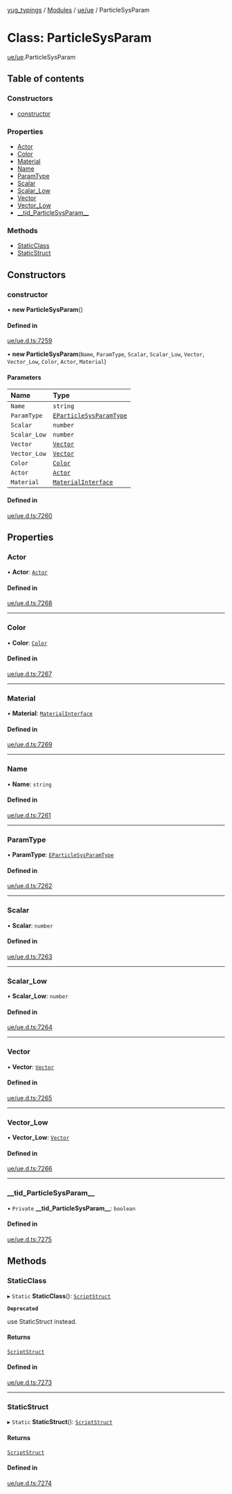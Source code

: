 [yug_typings](../README.md) / [Modules](../modules.md) / [ue/ue](../modules/ue_ue.md) / ParticleSysParam

# Class: ParticleSysParam

[ue/ue](../modules/ue_ue.md).ParticleSysParam

## Table of contents

### Constructors

- [constructor](ue_ue.ParticleSysParam.md#constructor)

### Properties

- [Actor](ue_ue.ParticleSysParam.md#actor)
- [Color](ue_ue.ParticleSysParam.md#color)
- [Material](ue_ue.ParticleSysParam.md#material)
- [Name](ue_ue.ParticleSysParam.md#name)
- [ParamType](ue_ue.ParticleSysParam.md#paramtype)
- [Scalar](ue_ue.ParticleSysParam.md#scalar)
- [Scalar\_Low](ue_ue.ParticleSysParam.md#scalar_low)
- [Vector](ue_ue.ParticleSysParam.md#vector)
- [Vector\_Low](ue_ue.ParticleSysParam.md#vector_low)
- [\_\_tid\_ParticleSysParam\_\_](ue_ue.ParticleSysParam.md#__tid_particlesysparam__)

### Methods

- [StaticClass](ue_ue.ParticleSysParam.md#staticclass)
- [StaticStruct](ue_ue.ParticleSysParam.md#staticstruct)

## Constructors

### constructor

• **new ParticleSysParam**()

#### Defined in

[ue/ue.d.ts:7259](https://github.com/YugMetaverse/yug_typings/blob/b7d9b19/ue/ue.d.ts#L7259)

• **new ParticleSysParam**(`Name`, `ParamType`, `Scalar`, `Scalar_Low`, `Vector`, `Vector_Low`, `Color`, `Actor`, `Material`)

#### Parameters

| Name | Type |
| :------ | :------ |
| `Name` | `string` |
| `ParamType` | [`EParticleSysParamType`](../enums/ue_ue.EParticleSysParamType.md) |
| `Scalar` | `number` |
| `Scalar_Low` | `number` |
| `Vector` | [`Vector`](ue_ue_s.Vector.md) |
| `Vector_Low` | [`Vector`](ue_ue_s.Vector.md) |
| `Color` | [`Color`](ue_ue_s.Color.md) |
| `Actor` | [`Actor`](ue_ue.Actor.md) |
| `Material` | [`MaterialInterface`](ue_ue.MaterialInterface.md) |

#### Defined in

[ue/ue.d.ts:7260](https://github.com/YugMetaverse/yug_typings/blob/b7d9b19/ue/ue.d.ts#L7260)

## Properties

### Actor

• **Actor**: [`Actor`](ue_ue.Actor.md)

#### Defined in

[ue/ue.d.ts:7268](https://github.com/YugMetaverse/yug_typings/blob/b7d9b19/ue/ue.d.ts#L7268)

___

### Color

• **Color**: [`Color`](ue_ue_s.Color.md)

#### Defined in

[ue/ue.d.ts:7267](https://github.com/YugMetaverse/yug_typings/blob/b7d9b19/ue/ue.d.ts#L7267)

___

### Material

• **Material**: [`MaterialInterface`](ue_ue.MaterialInterface.md)

#### Defined in

[ue/ue.d.ts:7269](https://github.com/YugMetaverse/yug_typings/blob/b7d9b19/ue/ue.d.ts#L7269)

___

### Name

• **Name**: `string`

#### Defined in

[ue/ue.d.ts:7261](https://github.com/YugMetaverse/yug_typings/blob/b7d9b19/ue/ue.d.ts#L7261)

___

### ParamType

• **ParamType**: [`EParticleSysParamType`](../enums/ue_ue.EParticleSysParamType.md)

#### Defined in

[ue/ue.d.ts:7262](https://github.com/YugMetaverse/yug_typings/blob/b7d9b19/ue/ue.d.ts#L7262)

___

### Scalar

• **Scalar**: `number`

#### Defined in

[ue/ue.d.ts:7263](https://github.com/YugMetaverse/yug_typings/blob/b7d9b19/ue/ue.d.ts#L7263)

___

### Scalar\_Low

• **Scalar\_Low**: `number`

#### Defined in

[ue/ue.d.ts:7264](https://github.com/YugMetaverse/yug_typings/blob/b7d9b19/ue/ue.d.ts#L7264)

___

### Vector

• **Vector**: [`Vector`](ue_ue_s.Vector.md)

#### Defined in

[ue/ue.d.ts:7265](https://github.com/YugMetaverse/yug_typings/blob/b7d9b19/ue/ue.d.ts#L7265)

___

### Vector\_Low

• **Vector\_Low**: [`Vector`](ue_ue_s.Vector.md)

#### Defined in

[ue/ue.d.ts:7266](https://github.com/YugMetaverse/yug_typings/blob/b7d9b19/ue/ue.d.ts#L7266)

___

### \_\_tid\_ParticleSysParam\_\_

• `Private` **\_\_tid\_ParticleSysParam\_\_**: `boolean`

#### Defined in

[ue/ue.d.ts:7275](https://github.com/YugMetaverse/yug_typings/blob/b7d9b19/ue/ue.d.ts#L7275)

## Methods

### StaticClass

▸ `Static` **StaticClass**(): [`ScriptStruct`](ue_ue.ScriptStruct.md)

**`Deprecated`**

use StaticStruct instead.

#### Returns

[`ScriptStruct`](ue_ue.ScriptStruct.md)

#### Defined in

[ue/ue.d.ts:7273](https://github.com/YugMetaverse/yug_typings/blob/b7d9b19/ue/ue.d.ts#L7273)

___

### StaticStruct

▸ `Static` **StaticStruct**(): [`ScriptStruct`](ue_ue.ScriptStruct.md)

#### Returns

[`ScriptStruct`](ue_ue.ScriptStruct.md)

#### Defined in

[ue/ue.d.ts:7274](https://github.com/YugMetaverse/yug_typings/blob/b7d9b19/ue/ue.d.ts#L7274)
